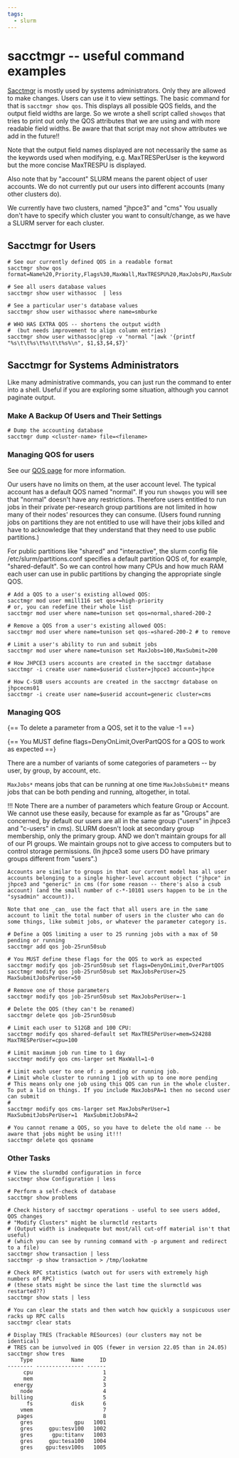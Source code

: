 ```yaml
---
tags:
  - slurm
---
```


# **sacctmgr -- useful command examples**
    
[Sacctmgr](https://slurm.schedmd.com/archive/slurm-22.05.9/sacctmgr.html) is mostly used by systems administrators. Only they are allowed to make changes. Users can use it to view settings.  The basic command for that is `sacctmgr show qos`. This displays all possible QOS fields, and the output field widths are large. So we wrote a shell script called `showqos` that tries to print out only the QOS attributes that we are using and with more readable field widths. Be aware that that script may not show attributes we add in the future!!

Note that the output field names displayed are not necessarily the same as the keywords used when modifying, e.g. MaxTRESPerUser is the keyword but the more concise MaxTRESPU is displayed.

Also note that by "account" SLURM means the parent object of user accounts. We do not currently put our users into different accounts (many other clusters do).

We currently have two clusters, named "jhpce3" and "cms" You usually don't have to specify which cluster you want to consult/change, as we have a SLURM server for each cluster.

## **Sacctmgr for Users**

```
# See our currently defined QOS in a readable format
sacctmgr show qos format=Name%20,Priority,Flags%30,MaxWall,MaxTRESPU%20,MaxJobsPU,MaxSubmitPU,MaxTRESPA%25

# See all users database values
sacctmgr show user withassoc  | less

# See a particular user's database values
sacctmgr show user withassoc where name=smburke

# WHO HAS EXTRA QOS -- shortens the output width
#  (but needs improvement to align column entries)
sacctmgr show user withassoc|grep -v "normal "|awk '{printf "%s\t\t%s\t%s\t\t%s%\n", $1,$3,$4,$7}'
```

## **Sacctmgr for Systems Administrators**

Like many administrative commands, you can just run the command to enter into a shell. Useful if you are exploring some situation, although you cannot paginate output.

### Make A Backup Of Users and Their Settings
```
# Dump the accounting database
sacctmgr dump <cluster-name> file=<filename>
```

### **Managing QOS for users**

See our [QOS page](../slurm/qos.md) for more information.

Our users have no limits on them, at the user account level. The typical account has a default QOS named "normal". If you run `showqos` you will see that "normal" doesn't have any restrictions. Therefore users entitled to run jobs in their private per-research group partitions are not limited in how many of their nodes' resources they can consume. (Users found running jobs on partitions they are not entitled to use will have their jobs killed and have to acknowledge that they understand that they need to use public partitions.)

For public partitions like "shared" and "interactive", the slurm config file /etc/slurm/partitions.conf specifies a default partition QOS of, for example, "shared-default". So  we can control how many CPUs and how much RAM each user can use in public partitions by changing the appropriate single QOS. 

```
# Add a QOS to a user's existing allowed QOS:
sacctmgr mod user mmill116 set qos+=high-priority
# or, you can redefine their whole list
sacctmgr mod user where name=tunison set qos=normal,shared-200-2

# Remove a QOS from a user's existing allowed QOS:
sacctmgr mod user where name=tunison set qos-=shared-200-2 # to remove

# Limit a user's ability to run and submit jobs
sacctmgr mod user where name=tunison set MaxJobs=100,MaxSubmit=200

# How JHPCE3 users accounts are created in the sacctmgr database
sacctmgr -i create user name=$userid cluster=jhpce3 account=jhpce 

# How C-SUB users accounts are created in the sacctmgr database on jhpcecms01
sacctmgr -i create user name=$userid account=generic cluster=cms 
```

### **Managing QOS**

{== To delete a parameter from a QOS, set it to the value -1 ==}

{== You MUST define flags=DenyOnLimit,OverPartQOS for a QOS to work as expected ==}

There are a number of variants of some categories of parameters -- by user, by group, by account, etc.

`MaxJobs*` means jobs that can be running at one time
`MaxJobsSubmit*` means jobs that can be both pending and running, altogether, in total.

!!! Note
    There are a number of parameters which feature Group or Account. We cannot use these easily, because for example as far as "Groups" are concerned, by default our users are all in the same group ("users" in jhpce3 and "c-users" in cms). SLURM doesn't look at secondary group membership, only the primary group. AND we don't maintain groups for all of our PI groups. We maintain groups not to give access to computers but to control storage permissions. (In jhpce3 some users DO have primary groups different from "users".)
    
    Accounts are similar to groups in that our current model has all user accounts belonging to a single higher-level account object ("jhpce" in jhpce3 and "generic" in cms (for some reason -- there's also a csub account) (and the small number of c-*-10101 users happen to be in the "sysadmin" account)).
    
    Note that one _can_ use the fact that all users are in the same account to limit the total number of users in the cluster who can do some things, like submit jobs, or whatever the parameter category is. 


```
# Define a QOS limiting a user to 25 running jobs with a max of 50 pending or running
sacctmgr add qos job-25run50sub

# You MUST define these flags for the QOS to work as expected
sacctmgr modify qos job-25run50sub set flags=DenyOnLimit,OverPartQOS
sacctmgr modify qos job-25run50sub set MaxJobsPerUser=25 MaxSubmitJobsPerUser=50

# Remove one of those parameters
sacctmgr modify qos job-25run50sub set MaxJobsPerUser=-1

# Delete the QOS (they can't be renamed)
sacctmgr delete qos job-25run50sub

# Limit each user to 512GB and 100 CPU:
sacctmgr modify qos shared-default set MaxTRESPerUser=mem=524288 MaxTRESPerUser=cpu=100

# Limit maximum job run time to 1 day
sacctmgr modify qos cms-larger set MaxWall=1-0

# Limit each user to one of: a pending or running job.
# Limit whole cluster to running 1 job with up to one more pending
# This means only one job using this QOS can run in the whole cluster. To put a lid on things. If you include MaxJobsPA=1 then no second user can submit
#
sacctmgr modify qos cms-larger set MaxJobsPerUser=1 MaxSubmitJobsPerUser=1  MaxSubmitJobsPA=2

# You cannot rename a QOS, so you have to delete the old name -- be aware that jobs might be using it!!!
sacctmgr delete qos qosname
```

### Other Tasks


```
# View the slurmdbd configuration in force
sacctmgr show Configuration | less

# Perform a self-check of database
sacctmgr show problems

# Check history of sacctmgr operations - useful to see users added, QOS changes
# "Modify Clusters" might be slurmctld restarts
# (Output width is inadequate but most/all cut-off material isn't that useful)
# (which you can see by running command with -p argument and redirect to a file)
sacctmgr show transaction | less
sacctmgr -p show transaction > /tmp/lookatme

# Check RPC statistics (watch out for users with extremely high numbers of RPC)
# (these stats might be since the last time the slurmctld was restarted??)
sacctmgr show stats | less

# You can clear the stats and then watch how quickly a suspicuous user racks up RPC calls
sacctmgr clear stats
```

```
# Display TRES (Trackable RESources) (our clusters may not be identical)
# TRES can be iunvolved in QOS (fewer in version 22.05 than in 24.05)
sacctmgr show tres
    Type            Name     ID 
-------- --------------- ------ 
     cpu                      1 
     mem                      2 
  energy                      3 
    node                      4 
 billing                      5 
      fs            disk      6 
    vmem                      7 
   pages                      8 
    gres             gpu   1001 
    gres     gpu:tesv100   1002 
    gres      gpu:titanv   1003 
    gres     gpu:tesa100   1004 
    gres    gpu:tesv100s   1005 
```

